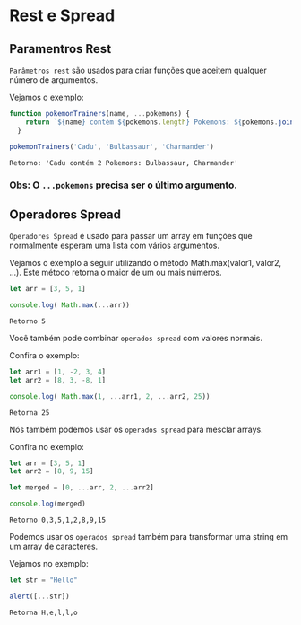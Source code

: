 # Rest e Spread

## Paramentros Rest

```Parâmetros rest``` são usados para criar funções que aceitem qualquer número de argumentos.

Vejamos o exemplo:

```js
function pokemonTrainers(name, ...pokemons) {
    return `${name} contém ${pokemons.length} Pokemons: ${pokemons.join(", ")}`
  }

pokemonTrainers('Cadu', 'Bulbassaur', 'Charmander')
```
```
Retorno: 'Cadu contém 2 Pokemons: Bulbassaur, Charmander'
```

### Obs: O ```...pokemons``` precisa ser o último argumento.

## Operadores Spread

```Operadores Spread``` é usado para passar um array em funções que normalmente esperam uma lista com vários argumentos.

Vejamos o exemplo a seguir utilizando o método Math.max(valor1, valor2, ...). Este método retorna o maior de um ou mais números.

```js
let arr = [3, 5, 1]

console.log( Math.max(...arr))
```
```
Retorno 5
```

Você também pode combinar ```operados spread``` com valores normais.

Confira o exemplo:

```js
let arr1 = [1, -2, 3, 4]
let arr2 = [8, 3, -8, 1]

console.log( Math.max(1, ...arr1, 2, ...arr2, 25)) 
```
```
Retorna 25
```

Nós também podemos usar os ```operados spread``` para mesclar arrays.

Confira no exemplo:

```js
let arr = [3, 5, 1]
let arr2 = [8, 9, 15]

let merged = [0, ...arr, 2, ...arr2]

console.log(merged)
```
```
Retorno 0,3,5,1,2,8,9,15
```

Podemos usar os ```operados spread``` também para transformar uma string em um array de caracteres.

Vejamos no exemplo:

```js
let str = "Hello"

alert([...str])
```
```
Retorna H,e,l,l,o
```